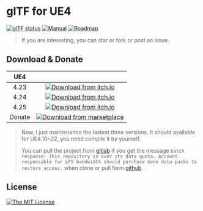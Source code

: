 # glTF for UE4

[![glTF status](https://img.shields.io/badge/glTF-2%2E0-green.svg?style=flat)](https://github.com/KhronosGroup/glTF)
[![Manual](https://img.shields.io/badge/read-manual-green.svg?style=flat)](https://gltf-for-ue4.readthedocs.io/)
[![Roadmap](https://img.shields.io/badge/visit-roadmap-blue.svg?style=flat)](https://github.com/code4game/glTFForUE4/milestones)

> If you are interesting, you can star or fork or post an issue.

## Download & Donate

| UE4  | |
|:----:|:--------:|
| 4.23 | [![Download from itch.io](https://img.shields.io/badge/download-itch%2Eio-blue.svg?style=flat)](https://c4gio.itch.io/gltf-for-ue4) |
| 4.24 | [![Download from itch.io](https://img.shields.io/badge/download-itch%2Eio-blue.svg?style=flat)](https://c4gio.itch.io/gltf-for-ue4) |
| 4.25 | [![Download from itch.io](https://img.shields.io/badge/download-itch%2Eio-blue.svg?style=flat)](https://c4gio.itch.io/gltf-for-ue4) |
| Donate | [![Download from marketplace](https://img.shields.io/badge/buy-marketplace-blue.svg?style=flat)](https://www.unrealengine.com/marketplace/en-US/product/gltfforue4) |

> Now, I just maintenance the lastest three versions. It should available for UE4.10~22, you need compile it by yourself.
>
> You can pull the project from [gitlab](https://gitlab.com/c4g/gltf/glTFForUE4)
> if you get the message `batch response: This repository is over its data quota. Account responsible for LFS bandwidth should purchase more data packs to restore access.`
> when clone or pull form [github](https://github.com/code4game/glTFForUE4).

## License

[![The MIT License](https://img.shields.io/badge/license-MIT-blue.svg?style=flat)](https://github.com/code4game/glTFForUE4/blob/master/LICENSE.md)
